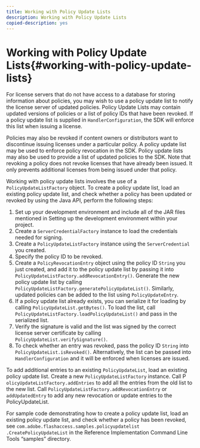 ```yaml
---
title: Working with Policy Update Lists
description: Working with Policy Update Lists
copied-description: yes
---
```


# Working with Policy Update Lists{#working-with-policy-update-lists}

For license servers that do not have access to a database for storing information about policies, you may wish to use a policy update list to notify the license server of updated policies. Policy Update Lists may contain updated versions of policies or a list of policy IDs that have been revoked. If a policy update list is supplied in `HandlerConfiguration`, the SDK will enforce this list when issuing a license.

Policies may also be revoked if content owners or distributors want to discontinue issuing licenses under a particular policy. A policy update list may be used to enforce policy revocation in the SDK. Policy update lists may also be used to provide a list of updated policies to the SDK. Note that revoking a policy does not revoke licenses that have already been issued. It only prevents additional licenses from being issued under that policy.

Working with policy update lists involves the use of a `PolicyUpdateListFactory` object. To create a policy update list, load an existing policy update list, and check whether a policy has been updated or revoked by using the Java API, perform the following steps:

1. Set up your development environment and include all of the JAR files mentioned in Setting up the development environment within your project. 
1. Create a `ServerCredentialFactory` instance to load the credentials needed for signing. 
1. Create a `PolicyUpdateListFactory` instance using the `ServerCredential` you created. 
1. Specify the policy ID to be revoked. 
1. Create a `PolicyRevocationEntry` object using the policy ID `String` you just created, and add it to the policy update list by passing it into `PolicyUpdateListFactory.addRevocationEntry()`. Generate the new policy update list by calling `PolicyUpdateListFactory.generatePolicyUpdateList()`. Similarly, updated policies can be added to the list using `PolicyUpdateEntry`. 
1. If a policy update list already exists, you can serialize it for loading by calling `PolicyUpdateList.getBytes()`. To load the list, call `PolicyUpdateListFactory.loadPolicyUpdateList()` and pass in the serialized list. 
1. Verify the signature is valid and the list was signed by the correct license server certificate by calling `PolicyUpdateList.verifySignature()`. 
1. To check whether an entry was revoked, pass the policy ID `String` into `PolicyUpdateList.isRevoked()`. Alternatively, the list can be passed into `HandlerConfiguration` and it will be enforced when licenses are issued.

To add additional entries to an existing `PolicyUpdateList`, load an existing policy update list. Create a new `PolicyUpdateListFactory` instance. Call P `olicyUpdateListFactory.addEntries` to add all the entries from the old list to the new list. Call `PolicyUpdateListFactory.addRevocationEntry` or `addUpdatedEntry` to add any new revocation or update entries to the PolicyUpdateList.

For sample code demonstrating how to create a policy update list, load an existing policy update list, and check whether a policy has been revoked, see `com.adobe.flashaccess.samples.policyupdatelist` `.CreatePolicyUpdateList` in the Reference Implementation Command Line Tools “samples” directory. 
